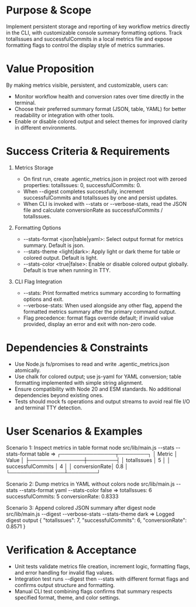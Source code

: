 # Purpose & Scope

Implement persistent storage and reporting of key workflow metrics directly in the CLI, with customizable console summary formatting options. Track totalIssues and successfulCommits in a local metrics file and expose formatting flags to control the display style of metrics summaries.

# Value Proposition

By making metrics visible, persistent, and customizable, users can:

- Monitor workflow health and conversion rates over time directly in the terminal.
- Choose their preferred summary format (JSON, table, YAML) for better readability or integration with other tools.
- Enable or disable colored output and select themes for improved clarity in different environments.

# Success Criteria & Requirements

1. Metrics Storage
   - On first run, create .agentic_metrics.json in project root with zeroed properties: totalIssues: 0, successfulCommits: 0.
   - When --digest completes successfully, increment successfulCommits and totalIssues by one and persist updates.
   - When CLI is invoked with --stats or --verbose-stats, read the JSON file and calculate conversionRate as successfulCommits / totalIssues.

2. Formatting Options
   - --stats-format <json|table|yaml>: Select output format for metrics summary. Default is json.
   - --stats-theme <light|dark>: Apply light or dark theme for table or colored output. Default is light.
   - --stats-color <true|false>: Enable or disable colored output globally. Default is true when running in TTY.

3. CLI Flag Integration
   - --stats: Print formatted metrics summary according to formatting options and exit.
   - --verbose-stats: When used alongside any other flag, append the formatted metrics summary after the primary command output.
   - Flag precedence: format flags override default; if invalid value provided, display an error and exit with non-zero code.

# Dependencies & Constraints

- Use Node.js fs/promises to read and write .agentic_metrics.json atomically.
- Use chalk for colored output; use js-yaml for YAML conversion; table formatting implemented with simple string alignment.
- Ensure compatibility with Node 20 and ESM standards. No additional dependencies beyond existing ones.
- Tests should mock fs operations and output streams to avoid real file I/O and terminal TTY detection.

# User Scenarios & Examples

Scenario 1: Inspect metrics in table format
  node src/lib/main.js --stats --stats-format table
  =>
    ┌───────────────┬────────┐
    │ Metric        │ Value  │
    ├───────────────┼────────┤
    │ totalIssues   │ 5      │
    │ successfulCommits │ 4  │
    │ conversionRate│ 0.8    │
    └───────────────┴────────┘

Scenario 2: Dump metrics in YAML without colors
  node src/lib/main.js --stats --stats-format yaml --stats-color false
  =>
    totalIssues: 6
    successfulCommits: 5
    conversionRate: 0.8333

Scenario 3: Append colored JSON summary after digest
  node src/lib/main.js --digest --verbose-stats --stats-theme dark
  =>
    Logged digest output
    {
      "totalIssues": 7,
      "successfulCommits": 6,
      "conversionRate": 0.8571
    }

# Verification & Acceptance

- Unit tests validate metrics file creation, increment logic, formatting flags, and error handling for invalid flag values.
- Integration test runs --digest then --stats with different format flags and confirms output structure and formatting.
- Manual CLI test combining flags confirms that summary respects specified format, theme, and color settings.